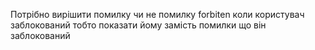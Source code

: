 
Потрібно вирішити помилку чи не помилку forbiten коли користувач заблокований тобто показати йому замість помилки що він заблокований